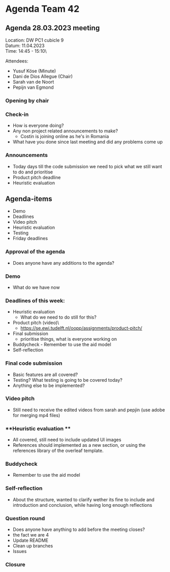 # **Agenda Team 42**


## **Agenda 28.03.2023 meeting**


Location:       DW PC1 cubicle 9\
Datum:          11.04.2023\
Time:           14:45 - 15:10\

Attendees:
- Yusuf Köse (Minute)
- Dani de Dios Allegue (Chair)
- Sarah van de Noort
- Pepijn van Egmond


### **Opening by chair**


### **Check-in**
- How is everyone doing?
- Any non project related announcements to make?
    - Costin is joining online as he's in Romania
- What have you done since last meeting and did any problems come up

### **Announcements**
- Today days till the code submission we need to pick what we still want to do and prioritise
- Product pitch deadline
- Heuristic evaluation


## **Agenda-items**
- Demo
- Deadlines
- Video pitch
- Heuristic evaluation
- Testing
- Friday deadlines

### **Approval of the agenda**
- Does anyone have any additions to the agenda?

### **Demo**
- What do we have now

### **Deadlines of this week:**
- Heuristic evaluation
    - What do we need to do still for this?
- Product pitch (video)\
    - https://se.ewi.tudelft.nl/oopp/assignments/product-pitch/
- Final submission
    - prioritise things, what is everyone working on
- Buddycheck - Remember to use the aid model
- Self-reflection

### **Final code submission**
- Basic features are all covered?
- Testing? What testing is going to be covered today? 
- Anything else to be implemented?


### **Video pitch**
- Still need to receive the edited videos from sarah and pepjin (use adobe for merging mp4 files) 

### **Heuristic evaluation **
- All covered, still need to include updated UI images
- References should implemented as a new section, or using the references library of the overleaf template.

### **Buddycheck**
- Remember to use the aid model

### **Self-reflection**
- About the structure, wanted to clarify wether its fine to include and introduction and conclusion, while having long enough reflections


### **Question round**
- Does anyone have anything to add before the meeting closes?
- the fact we are 4
- Update README
- Clean up branches
- Issues


### **Closure**

